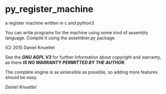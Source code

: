 # py_register_machine
a register machine written in c and python3

You can write programs for the machine using some kind of assembly language.
Compile it using the assembler.py package.

(C) 2015 Daniel Knuettel

See the ___GNU AGPL V3___ for further Information about copyright and warranty,
as there ___IS NO WARRANTY PERMITTED BY THE AUTHOR___.

The complete engine is as extensible as possible,
so adding more features should be easy.

_Daniel Knuettel_

